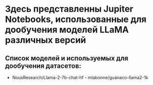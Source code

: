 # Здесь представленны Jupiter Notebooks, использованные для дообучения моделей LLaMA различных версий

## Список моделей и используемых для дообучения датасетов:

* NousResearch/Llama-2-7b-chat-hf - mlabonne/guanaco-llama2-1k
